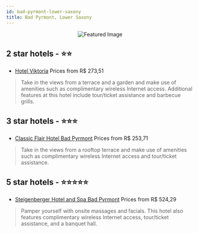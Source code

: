 ```yaml
---
id: bad-pyrmont-lower-saxony
title: Bad Pyrmont, Lower Saxony
---
```


<center><img src="https://i.travelapi.com/hotels/3000000/2510000/2504300/2504239/2e2ffcef_z.jpg" alt="Featured Image" /></center>


##  2 star hotels - ⭐️⭐️

-    [Hotel Viktoria](https://us.hurb.com/hotels/bad-pyrmont/hotel-viktoria-JNP-JP139367?cmp=18055) Prices from R$ 273,51
   > Take in the views from a terrace and a garden and make use of amenities such as complimentary wireless Internet access. Additional features at this hotel include tour/ticket assistance and barbecue grills.

##  3 star hotels - ⭐️⭐️⭐️

-    [Classic Flair Hotel Bad Pyrmont](https://us.hurb.com/hotels/bad-pyrmont/classic-flair-hotel-bad-pyrmont-JNP-JP273679?cmp=18055) Prices from R$ 253,71
   > Take in the views from a rooftop terrace and make use of amenities such as complimentary wireless Internet access and tour/ticket assistance.

##  5 star hotels - ⭐️⭐️⭐️⭐️⭐️

-    [Steigenberger Hotel and Spa Bad Pyrmont](https://us.hurb.com/hotels/bad-pyrmont/steigenberger-hotel-and-spa-bad-pyrmont-JNP-JP973055?cmp=18055) Prices from R$ 524,29
   > Pamper yourself with onsite massages and facials. This hotel also features complimentary wireless Internet access, tour/ticket assistance, and a banquet hall.
